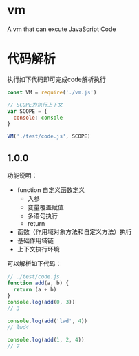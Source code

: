 # vm
A vm that can excute JavaScript Code

# 代码解析

执行如下代码即可完成code解析执行
```javascript
const VM = require('./vm.js')

// SCOPE为执行上下文
var SCOPE = {
  console: console
}

VM('./test/code.js', SCOPE)
```

## 1.0.0

功能说明：
+ function 自定义函数定义
  + 入参
  + 变量覆盖赋值
  + 多语句执行
  + return
+ 函数（作用域对象方法和自定义方法）执行
+ 基础作用域链
+ 上下文执行环境

可以解析如下代码：
```javascript
// ./test/code.js
function add(a, b) {
  return (a + b)
}
console.log(add(0, 3))
// 3

console.log(add('lwd', 4))
// lwd4

console.log(add(1, 2, 4))
// 7


```
